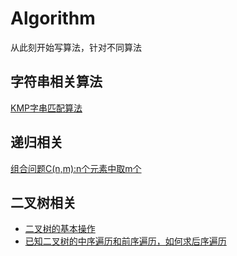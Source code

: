 # Algorithm
从此刻开始写算法，针对不同算法

## 字符串相关算法
[KMP字串匹配算法](https://github.com/DingProg/Algorithm/blob/master/%E5%AD%97%E7%AC%A6%E4%B8%B2%E7%AE%97%E6%B3%95/kmp.cpp)


## 递归相关
[组合问题C(n,m):n个元素中取m个](https://github.com/DingProg/Algorithm/blob/master/%E9%80%92%E5%BD%92%E7%AE%97%E6%B3%95/combine.cpp)

## 二叉树相关
- [二叉树的基本操作](https://github.com/DingProg/Algorithm/blob/master/%E4%BA%8C%E5%8F%89%E6%A0%91/binary_tree.cpp)  
- [已知二叉树的中序遍历和前序遍历，如何求后序遍历](https://github.com/DingProg/Algorithm/blob/master/%E4%BA%8C%E5%8F%89%E6%A0%91/binaryTree_fromPreInorder.cpp.cpp)

